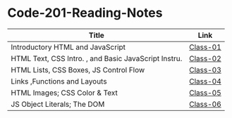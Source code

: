 # Code-201-Reading-Notes

| Title      |Link |
| ----------- | ----------- |
| Introductory HTML and JavaScript | [Class-01](Class-01)
| HTML Text, CSS Intro. , and Basic JavaScript Instru. | [Class-02](Class-02)
| HTML Lists, CSS Boxes, JS Control Flow | [Class-03](Class-03)
| Links ,Functions and Layouts | [Class-04](Class-04)
| HTML Images; CSS Color & Text | [Class-05](Class-05)
| JS Object Literals; The DOM | [Class-06](Class-06)
